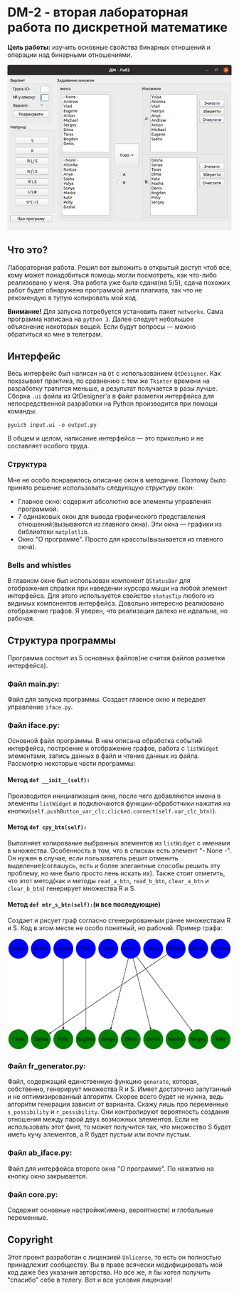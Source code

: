 # DM-2 - вторая лабораторная работа по дискретной математике
**Цель работы:** изучить основные свойства бинарных отношений и операции над бинарными отношениями.

![Preview](/screenshots/mainwindow.png)

## Что это?
Лабораторная работа. Решил вот выложить в открытый доступ чтоб все, кому может понадобиться помощь могли посмотреть, как что-либо реализовано у меня. Эта работа уже была сдана(на 5/5), сдача похожих работ будет обнаружена программой анти плагиата, так что не рекомендую в тупую копировать мой код.

**Внимание!**
Для запуска потребуется установить пакет `networkx`. Сама программа написана на `python 3`. Далее следует небольшое объяснение некоторых вещей. Если будут вопросы — можно обратиться ко мне в телеграм.

## Интерфейс
Весь интерфейс был написан на `Qt` с использованием `QtDesigner`. Как показывает практика, по сравнению с тем же `Tkinter` времени на разработку тратится меньше, а результат получается в разы лучше.
Сборка `.ui` файла из QtDesigner'а в файл разметки интерфейса для непосредственной разработки на Python производится при помощи команды:
```
pyuic5 input.ui -o output.py
```
В общем и целом, написание интерфейса — это прикольно и не составляет особого труда.
### Структура
Мне не особо понравилось описание окон в методичке. Поэтому было принято решение использовать следующую структуру окон:
- Главное окно: содержит абсолютно все элементы управления программой.
- 7 одинаковых окон для вывода графического представления отношений(вызываются из главного окна). Эти окна — графики из библиотеки `matplotlib`.
- Окно "О программе". Просто для красоты(вызывается из главного окна).
### Bells and whistles
В главном окне был использован компонент `QStatusBar` для отображения справки при наведении курсора мыши на любой элемент интерфейса. Для этого используется свойство `statusTip` любого из видимых компонентов интерфейса.
Довольно интересно реализовано отображение графов. Я уверен, что реализация далеко не идеальна, но рабочая.

## Структура программы
Программа состоит из 5 основных файлов(не считая файлов разметки интерфейса).
### Файл main.py:
Файл для запуска программы. Создает главное окно и передает управление `iface.py`.

### Файл iface.py:
Основной файл программы. В нем описана обработка событий интерфейса, построение и отображение графов, работа с `listWidget` элементами, запись данных в файл и чтение данных из файла. Рассмотрю некоторые части программы:
#### Метод `def __init__(self):`
Производится инициализация окна, после чего добавляются имена в элементы `listWidget` и подключаются функции-обработчики нажатия на кнопки(`self.pushButton_var_clc.clicked.connect(self.var_clc_btn)`).
#### Метод `def cpy_btn(self):`
Выполняет копирование выбранных элементов из `listWidget` с именами в множества. Особенность в том, что в списках есть элемент "- None -". Он нужен в случае, если пользователь решит отменить выделение(соглашусь, есть и более элегантные способы решить эту проблему, но мне было просто лень искать их). Также стоит отметить, что этот метод(как и методы `read_a_btn`, `read_b_btn`, `clear_a_btn` и `clear_b_btn`) генерирует множества R и S.
#### Метод `def mtr_s_btn(self):`(и все последующие)
Создает и рисует граф согласно сгенерированным ранее множествам R и S. Код в этом месте не особо понятный, но рабочий. Пример графа:

![Preview](/screenshots/S.png)

### Файл fr_generator.py:
Файл, содержащий единственную функцию `generate`, которая, собственно, генерирует множества R и S. Имеет достаточно запутанный и не оптимизированный алгоритм. Скорее всего будет не нужна, ведь алгоритм генерации зависит от варианта. Скажу лишь про переменные `s_possibility` и `r_possibility`. Они контролируют вероятность создания отношения между парой двух возможных элементов. Если не использовать этот финт, то может получится так, что множество S будет иметь кучу элементов, а R будет пустым или почти пустым.

### Файл ab_iface.py:
Файл для интерфейса второго окна "О программе". По нажатию на кнопку окно закрывается.

### Файл core.py:
Содержит основные настройки(имена, вероятности) и глобальные переменные.

## Copyright
Этот проект разработан с лицензией `Unlicense`, то есть он полностью принадлежит сообществу. Вы в праве всячески модифицировать мой код даже без указания авторства. Но все же, я бы хотел получить "спасибо" себе в телегу. Вот и все условия лицензии!
